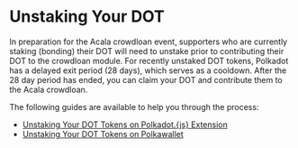 # Unstaking Your DOT

In preparation for the Acala crowdloan event, supporters who are currently staking (bonding) their DOT will need to unstake prior to contributing their DOT to the crowdloan module. For recently unstaked DOT tokens, Polkadot has a delayed exit period (28 days), which serves as a cooldown. After the 28 day period has ended, you can claim your DOT and contribute them to the Acala crowdloan.

The following guides are available to help you through the process:&#x20;

* [Unstaking Your DOT Tokens on Polkadot.{js} Extension](unstaking-your-dot-tokens-on-polkadot.-js-extension.md)
* [Unstaking Your DOT Tokens on Polkawallet](unstaking-your-dot-tokens-on-polkawallet.md)
